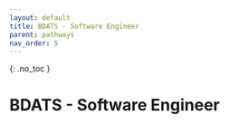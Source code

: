 ```yaml
---
layout: default
title: BDATS - Software Engineer
parent: pathways
nav_order: 5
---
```


{: .no_toc }

#  BDATS - Software Engineer

